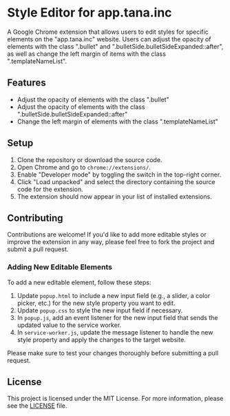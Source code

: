 # Style Editor for app.tana.inc

A Google Chrome extension that allows users to edit styles for specific elements on the "app.tana.inc" website. Users can adjust the opacity of elements with the class ".bullet" and ".bulletSide.bulletSideExpanded::after", as well as change the left margin of items with the class ".templateNameList".

## Features

- Adjust the opacity of elements with the class ".bullet"
- Adjust the opacity of elements with the class ".bulletSide.bulletSideExpanded::after"
- Change the left margin of elements with the class ".templateNameList"

## Setup

1. Clone the repository or download the source code.
2. Open Chrome and go to `chrome://extensions/`.
3. Enable "Developer mode" by toggling the switch in the top-right corner.
4. Click "Load unpacked" and select the directory containing the source code for the extension.
5. The extension should now appear in your list of installed extensions.

## Contributing

Contributions are welcome! If you'd like to add more editable styles or improve the extension in any way, please feel free to fork the project and submit a pull request.

### Adding New Editable Elements

To add a new editable element, follow these steps:

1. Update `popup.html` to include a new input field (e.g., a slider, a color picker, etc.) for the new style property you want to edit.
2. Update `popup.css` to style the new input field if necessary.
3. In `popup.js`, add an event listener for the new input field that sends the updated value to the service worker.
4. In `service-worker.js`, update the message listener to handle the new style property and apply the changes to the target website.

Please make sure to test your changes thoroughly before submitting a pull request.

## License

This project is licensed under the MIT License. For more information, please see the [LICENSE](LICENSE) file.